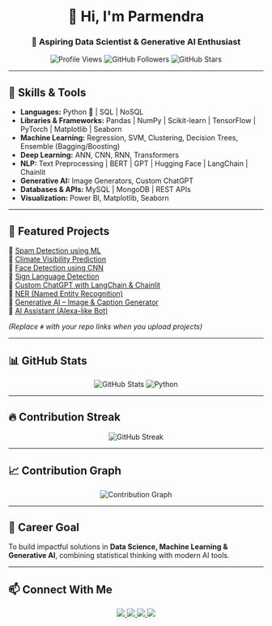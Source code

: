 <!-- Profile Header -->
<h1 align="center">👋 Hi, I'm Parmendra</h1>
<h3 align="center">🚀 Aspiring Data Scientist & Generative AI Enthusiast</h3>

<p align="center">
  <img src="https://komarev.com/ghpvc/?username=parmendra102&label=Profile%20Views&color=blueviolet&style=flat" alt="Profile Views" />
  <img src="https://img.shields.io/github/followers/parmendra102?label=Followers&style=social" alt="GitHub Followers" />
  <img src="https://img.shields.io/github/stars/parmendra102?affiliations=OWNER%2CCOLLABORATOR&style=social" alt="GitHub Stars" />
</p>

---

## 🔧 Skills & Tools  
- **Languages:** Python 🐍 | SQL | NoSQL  
- **Libraries & Frameworks:** Pandas | NumPy | Scikit-learn | TensorFlow | PyTorch | Matplotlib | Seaborn  
- **Machine Learning:** Regression, SVM, Clustering, Decision Trees, Ensemble (Bagging/Boosting)  
- **Deep Learning:** ANN, CNN, RNN, Transformers  
- **NLP:** Text Preprocessing | BERT | GPT | Hugging Face | LangChain | Chainlit  
- **Generative AI:** Image Generators, Custom ChatGPT  
- **Databases & APIs:** MySQL | MongoDB | REST APIs  
- **Visualization:** Power BI, Matplotlib, Seaborn  

---

## 📂 Featured Projects  
🔹 [Spam Detection using ML](#)  
🔹 [Climate Visibility Prediction](#)  
🔹 [Face Detection using CNN](#)  
🔹 [Sign Language Detection](#)  
🔹 [Custom ChatGPT with LangChain & Chainlit](#)  
🔹 [NER (Named Entity Recognition)](#)  
🔹 [Generative AI – Image & Caption Generator](#)  
🔹 [AI Assistant (Alexa-like Bot)](#)  

*(Replace `#` with your repo links when you upload projects)*  

---

## 📊 GitHub Stats  
<p align="center">
  <img src="https://github-readme-stats.vercel.app/api?username=parmendra102&show_icons=true&theme=tokyonight" alt="GitHub Stats" />
  <img src="https://github-readme-stats.vercel.app/api/top-langs/?username=parmendra102&layout=compact&theme=tokyonight" alt="Python" />
</p>

---

## 🔥 Contribution Streak  
<p align="center">
  <img src="https://github-readme-streak-stats.herokuapp.com/?user=parmendra102&theme=tokyonight" alt="GitHub Streak" />
</p>

---

## 📈 Contribution Graph  
<p align="center">
  <img src="https://github-readme-activity-graph.vercel.app/graph?username=parmendra102&theme=tokyo-night" alt="Contribution Graph" />
</p>

---

## 🎯 Career Goal  
To build impactful solutions in **Data Science, Machine Learning & Generative AI**, combining statistical thinking with modern AI tools.  

---

## 📫 Connect With Me  
<p align="center">
  <a href="https://www.linkedin.com/in/parmendra102?utm_source=share&utm_campaign=share_via&utm_content=profile&utm_medium=android_app">
    <img src="https://img.shields.io/badge/LinkedIn-blue?style=for-the-badge&logo=linkedin">
  </a>
  <a href="mailto:parmendra102@gmail.com">
    <img src="https://img.shields.io/badge/Email-red?style=for-the-badge&logo=gmail">
  </a>
  <a href="https://www.instagram.com/parmendra_102">
    <img src="https://img.shields.io/badge/Instagram-ff69b4?style=for-the-badge&logo=instagram&logoColor=white">
  </a>
  <a href="tel:+9173557711302">
    <img src="https://img.shields.io/badge/Phone-25D366?style=for-the-badge&logo=whatsapp&logoColor=white">
  </a>
</p>
